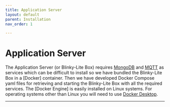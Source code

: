 ```yaml
---
title: Application Server
layout: default
parent: Installation
nav_order: 1

---
```

# Application Server
The Application Server (or Blinky-Lite Box) requires [MongoDB] and [MQTT] as services which can be difficult to install so we have bundled the Blinky-Lite Box in a [Docker] container. Then we have developed Docker Compose yaml files for retrieving and starting the Blinky-Lite Box with all the required services. The [Docker Engine] is easily installed on Linux systems. For operating systems other than Linux you will need to use [Docker Desktop].

----
[MQTT]:https://mqtt.org/
[MongoDB]:https://www.mongodb.com/atlas/database
[Docker Desktop]:https://www.docker.com/products/docker-desktop/

